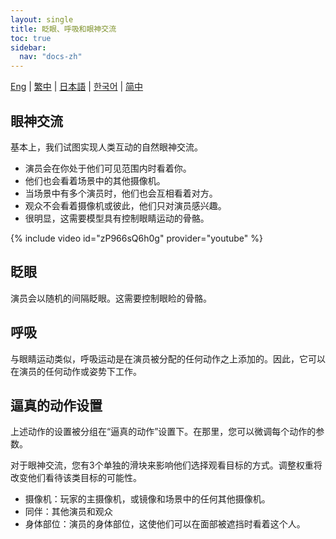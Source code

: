 ```yaml
---
layout: single
title: 眨眼、呼吸和眼神交流
toc: true
sidebar:
  nav: "docs-zh"
---
```

[Eng](/dancexr/features/eyecontact) | [繁中](/tw/dancexr/features/eyecontact) | [日本語](/jp/dancexr/features/eyecontact) | [한국어](/kr/dancexr/features/eyecontact) | [简中](/zh/dancexr/features/eyecontact)


## 眼神交流
基本上，我们试图实现人类互动的自然眼神交流。
* 演员会在你处于他们可见范围内时看着你。
* 他们也会看着场景中的其他摄像机。
* 当场景中有多个演员时，他们也会互相看着对方。
* 观众不会看着摄像机或彼此，他们只对演员感兴趣。
* 很明显，这需要模型具有控制眼睛运动的骨骼。

{% include video id="zP966sQ6h0g" provider="youtube" %}

## 眨眼
演员会以随机的间隔眨眼。这需要控制眼睑的骨骼。

## 呼吸
与眼睛运动类似，呼吸运动是在演员被分配的任何动作之上添加的。因此，它可以在演员的任何动作或姿势下工作。

## 逼真的动作设置
上述动作的设置被分组在“逼真的动作”设置下。在那里，您可以微调每个动作的参数。

对于眼神交流，您有3个单独的滑块来影响他们选择观看目标的方式。调整权重将改变他们看待该类目标的可能性。
* 摄像机：玩家的主摄像机，或镜像和场景中的任何其他摄像机。
* 同伴：其他演员和观众
* 身体部位：演员的身体部位，这使他们可以在面部被遮挡时看着这个人。